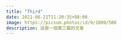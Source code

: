```yaml
---
title: "Third"
date: 2021-06-21T11:20:35+08:00
image: https://picsum.photos/id/9/1000/500
description: 這是一個第三篇的文章
---
```



